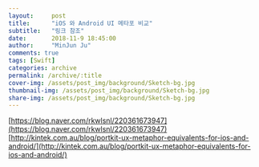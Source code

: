 ```yaml
---
layout:     post
title:      "iOS 와 Android UI 메타포 비교"
subtitle:   "링크 참조"
date:       2018-11-9 18:45:00
author:     "MinJun Ju"
comments: true 
tags: [Swift]
categories: archive
permalink: /archive/:title
cover-img: /assets/post_img/background/Sketch-bg.jpg
thumbnail-img: /assets/post_img/background/Sketch-bg.jpg
share-img: /assets/post_img/background/Sketch-bg.jpg
--- 
```


[https://blog.naver.com/rkwlsnl/220361673947](https://blog.naver.com/rkwlsnl/220361673947)<br>
[http://kintek.com.au/blog/portkit-ux-metaphor-equivalents-for-ios-and-android/](http://kintek.com.au/blog/portkit-ux-metaphor-equivalents-for-ios-and-android/)